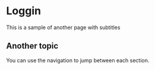# Loggin

This is a sample of another page with subtitles


## Another topic

You can use the navigation to jump between each section.
